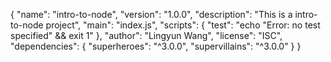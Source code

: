 {
  "name": "intro-to-node",
  "version": "1.0.0",
  "description": "This is a intro-to-node project",
  "main": "index.js",
  "scripts": {
    "test": "echo \"Error: no test specified\" && exit 1"
  },
  "author": "Lingyun Wang",
  "license": "ISC",
  "dependencies": {
    "superheroes": "^3.0.0",
    "supervillains": "^3.0.0"
  }
}
